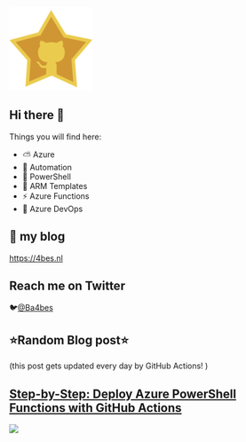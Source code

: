 ![Github Star](Assets/github-stars-logo_Color.png)

## Hi there 👋

Things you will find here:
- ⛅ Azure
- 🚗 Automation
- 🐚 PowerShell
- 💪 ARM Templates
- ⚡ Azure Functions
- 🚀 Azure DevOps


## 📝 my blog
<https://4bes.nl>

## Reach me on Twitter
🐦[@Ba4bes](https://twitter.com/Ba4bes)

<!---
- 🔭 I’m currently working on ...
- 🌱 I’m currently learning ...
- 👯 I’m looking to collaborate on ...
- 🤔 I’m looking for help with ...
- 💬 Ask me about ...
- 📫 How to reach me: ...
- 😄 Pronouns: ...
- ⚡ Fun fact: I have a standard poodle 🐩

-->

## ⭐Random Blog post⭐

(this post gets updated every day by GitHub Actions! )

<!-- Link -->
## [Step-by-Step: Deploy Azure PowerShell Functions with GitHub Actions](https://4bes.nl/2021/01/17/step-by-step-deploy-azure-powershell-functions-with-github-actions/?utm_source=rss&utm_medium=rss&utm_campaign=step-by-step-deploy-azure-powershell-functions-with-github-actions)

<a href="https://4bes.nl/2021/01/17/step-by-step-deploy-azure-powershell-functions-with-github-actions/?utm_source=rss&utm_medium=rss&utm_campaign=step-by-step-deploy-azure-powershell-functions-with-github-actions"><img src="https://4bes.nl/wp-content/uploads/2021/01/GitHubFunctionDeploytn2.png" height="250px"></a>



